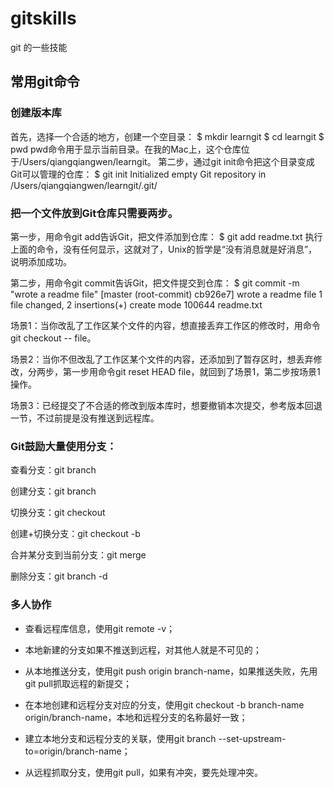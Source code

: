 # gitskills
git 的一些技能

## 常用git命令

### 创建版本库

首先，选择一个合适的地方，创建一个空目录：
$ mkdir learngit
$ cd learngit
$ pwd
pwd命令用于显示当前目录。在我的Mac上，这个仓库位于/Users/qiangqiangwen/learngit。
第二步，通过git init命令把这个目录变成Git可以管理的仓库：
$ git init
Initialized empty Git repository in /Users/qiangqiangwen/learngit/.git/

### 把一个文件放到Git仓库只需要两步。

第一步，用命令git add告诉Git，把文件添加到仓库：
$ git add readme.txt
执行上面的命令，没有任何显示，这就对了，Unix的哲学是“没有消息就是好消息”，说明添加成功。

第二步，用命令git commit告诉Git，把文件提交到仓库：
$ git commit -m "wrote a readme file"
[master (root-commit) cb926e7] wrote a readme file
 1 file changed, 2 insertions(+)
 create mode 100644 readme.txt

场景1：当你改乱了工作区某个文件的内容，想直接丢弃工作区的修改时，用命令git checkout -- file。

场景2：当你不但改乱了工作区某个文件的内容，还添加到了暂存区时，想丢弃修改，分两步，第一步用命令git reset HEAD file，就回到了场景1，第二步按场景1操作。

场景3：已经提交了不合适的修改到版本库时，想要撤销本次提交，参考版本回退一节，不过前提是没有推送到远程库。

### Git鼓励大量使用分支：

查看分支：git branch

创建分支：git branch <name>

切换分支：git checkout <name>

创建+切换分支：git checkout -b <name>

合并某分支到当前分支：git merge <name>

删除分支：git branch -d <name>

### 多人协作

- 查看远程库信息，使用git remote -v；

- 本地新建的分支如果不推送到远程，对其他人就是不可见的；

- 从本地推送分支，使用git push origin branch-name，如果推送失败，先用git pull抓取远程的新提交；

- 在本地创建和远程分支对应的分支，使用git checkout -b branch-name origin/branch-name，本地和远程分支的名称最好一致；

- 建立本地分支和远程分支的关联，使用git branch --set-upstream-to=origin/branch-name；

- 从远程抓取分支，使用git pull，如果有冲突，要先处理冲突。

